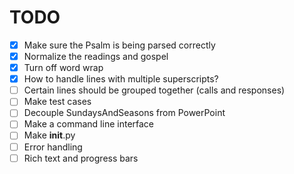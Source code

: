 # TODO

- [X] Make sure the Psalm is being parsed correctly
- [x] Normalize the readings and gospel
- [x] Turn off word wrap
- [x] How to handle lines with multiple superscripts?
- [ ] Certain lines should be grouped together (calls and responses)
- [ ] Make test cases
- [ ] Decouple SundaysAndSeasons from PowerPoint
- [ ] Make a command line interface
- [ ] Make __init__.py
- [ ] Error handling
- [ ] Rich text and progress bars
